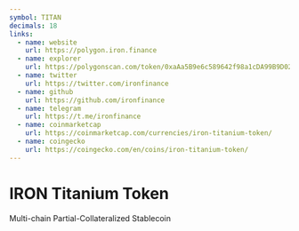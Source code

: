 ```yaml
---
symbol: TITAN
decimals: 18
links:
  - name: website
    url: https://polygon.iron.finance
  - name: explorer
    url: https://polygonscan.com/token/0xaAa5B9e6c589642f98a1cDA99B9D024B8407285A
  - name: twitter
    url: https://twitter.com/ironfinance
  - name: github
    url: https://github.com/ironfinance
  - name: telegram
    url: https://t.me/ironfinance
  - name: coinmarketcap
    url: https://coinmarketcap.com/currencies/iron-titanium-token/
  - name: coingecko
    url: https://coingecko.com/en/coins/iron-titanium-token/
---
```


# IRON Titanium Token

Multi-chain Partial-Collateralized Stablecoin

